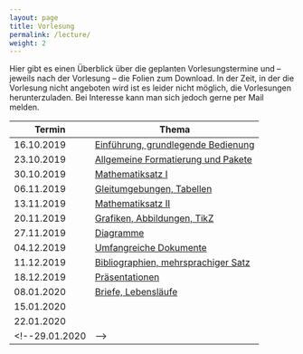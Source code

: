 ```yaml
---
layout: page
title: Vorlesung
permalink: /lecture/
weight: 2
---
```


Hier gibt es einen Überblick über die geplanten Vorlesungstermine und – jeweils nach der Vorlesung – die Folien zum Download.
In der Zeit, in der die Vorlesung nicht angeboten wird ist es leider nicht möglich, die Vorlesungen herunterzuladen. Bei Interesse kann man sich jedoch gerne per Mail melden.

Termin     | Thema
-----------|-----------------------------------------------------------------------
16.10.2019 | [Einführung, grundlegende Bedienung](./00_einfuehrung_grundlagen.pdf)
23.10.2019 | [Allgemeine Formatierung und Pakete](./01_formatierung_pakete.pdf)
30.10.2019 | [Mathematiksatz I](./02_mathesatz_i.pdf)
06.11.2019 | [Gleitumgebungen, Tabellen](./03_gleitumgebungen_tabellen.pdf)
13.11.2019 | [Mathematiksatz II](./04_mathesatz_ii.pdf)
20.11.2019 | [Grafiken, Abbildungen, TikZ](./05_grafiken_abbildungen_tikz.pdf)
27.11.2019 | [Diagramme](./06_diagramme.pdf)
04.12.2019 | [Umfangreiche Dokumente](./07_umfangreiche_dokumente.pdf)
11.12.2019 | [Bibliographien, mehrsprachiger Satz](./08_bibliografien_mehrsprachigkeit.pdf)
18.12.2019 | [Präsentationen](./09_praesentationen.pdf)
08.01.2020 | [Briefe, Lebensläufe](./10_brief_lebenslauf.pdf)
15.01.2020 |<!-- [komplexe Makros und Befehle](./11_komplexe_makros.pdf)-->
22.01.2020 |<!-- [eigene Klassen und Pakete schreiben](./12_eigen:e_klassen.pdf)-->
<!--29.01.2020 |--> <!-- [Witziges, Obskures und Sinnvolles](./W_witziges_obskures.pdf)-->


